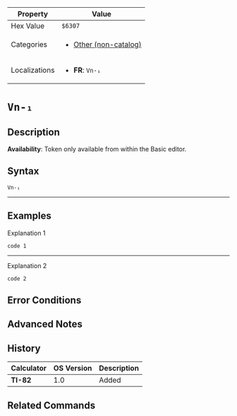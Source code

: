 | Property      | Value |
|---------------|-------|
| Hex Value     | `$6307`|
| Categories    | <ul><li>[Other (non-catalog)](<../categories/Other (non-catalog).md>)</li></ul> |
| Localizations | <ul><li><b>FR</b>: `Vn-₁`</li></ul> |

# `Vn-₁`

## Description



<b>Availability</b>: Token only available from within the Basic editor.

## Syntax
`Vn-₁`

<hr>

## Examples

Explanation 1
```ti-basic
code 1
```
---
Explanation 2
```ti-basic
code 2
```

## Error Conditions


## Advanced Notes


## History
| Calculator | OS Version | Description |
|------------|------------|-------------|
| <b>TI-82</b> | 1.0 | Added

## Related Commands

    